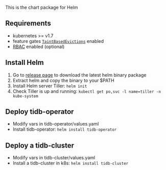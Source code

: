 This is the chart package for Helm

## Requirements

* kubernetes >= v1.7
* feature gates [`TaintBasedEvictions`](https://kubernetes.io/docs/concepts/configuration/taint-and-toleration/#taint-based-evictions) enabled
* [RBAC](https://kubernetes.io/docs/admin/authorization/rbac) enabled (optional)

## Install Helm

1. Go to [release page](https://github.com/kubernetes/helm/releases) to download the latest helm binary package
2. Extract helm and copy the binary to your $PATH
3. Install Helm server Tiller: `helm init`
4. Check Tiller is up and running: `kubectl get po,svc -l name=tiller -n kube-system`

## Deploy tidb-operator

* Modify vars in tidb-operator/values.yaml
* Install tidb-operator: `helm install tidb-operator`

## Deploy a tidb-cluster

* Modify vars in tidb-cluster/values.yaml
* Install a tidb-cluster in k8s: `helm install tidb-cluster`
